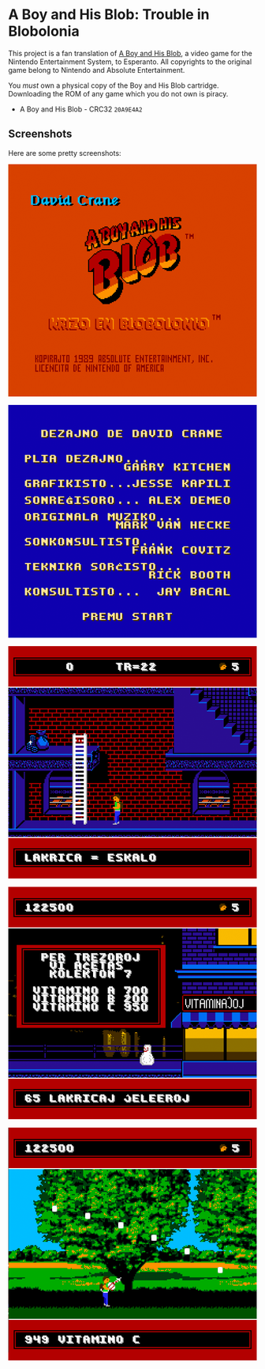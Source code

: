 # A Boy and His Blob: Trouble in Blobolonia

This project is a fan translation of
[A Boy and His Blob](https://en.wikipedia.org/wiki/A_Boy_and_His_Blob:_Trouble_on_Blobolonia),
a video game for the Nintendo Entertainment System, to Esperanto. All
copyrights to the original game belong to Nintendo and Absolute Entertainment.

You *must* own a physical copy of the Boy and His Blob cartridge. Downloading
the ROM of any game which you do not own is piracy.

  * A Boy and His Blob - CRC32 `20A9E4A2`

## Screenshots

Here are some pretty screenshots:

![Intro screen](images/image-1.png)

![Credits screen](images/image-2.png)

![Game play - ladder](images/image-3.png)

![Game play - store-text](images/image-4.png)

![Game play - vitamins](images/image-5.png)
